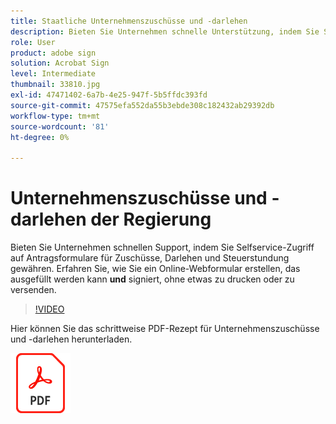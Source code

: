```yaml
---
title: Staatliche Unternehmenszuschüsse und -darlehen
description: Bieten Sie Unternehmen schnelle Unterstützung, indem Sie Selfservice-Zugriff auf Antragsformulare für Zuschüsse, Darlehen und Steuerstundung gewähren
role: User
product: adobe sign
solution: Acrobat Sign
level: Intermediate
thumbnail: 33810.jpg
exl-id: 47471402-6a7b-4e25-947f-5b5ffdc393fd
source-git-commit: 47575efa552da55b3ebde308c182432ab29392db
workflow-type: tm+mt
source-wordcount: '81'
ht-degree: 0%

---
```


# Unternehmenszuschüsse und -darlehen der Regierung

Bieten Sie Unternehmen schnellen Support, indem Sie Selfservice-Zugriff auf Antragsformulare für Zuschüsse, Darlehen und Steuerstundung gewähren. Erfahren Sie, wie Sie ein Online-Webformular erstellen, das ausgefüllt werden kann **und** signiert, ohne etwas zu drucken oder zu versenden.

>[!VIDEO](https://video.tv.adobe.com/v/33810?hidetitle=true)

Hier können Sie das schrittweise PDF-Rezept für Unternehmenszuschüsse und -darlehen herunterladen.

[![PDF-Rezept herunterladen](../assets/acrobat_PDF_96.png)](../assets/UseCaseRecipe-EN-CreatingWebForms.pdf)

